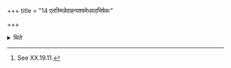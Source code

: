 +++
title = "14 एतस्मिन्नेवाहन्यश्वमेधवदभिषेकः"

+++

<details><summary>थिते</summary>

14. On the same day the sprinkling of water (Abhiṣeka) takes place as in the Aśvamedha-sacrifice.[^1]  

[^1]: See XX.19.11. 
</details>
